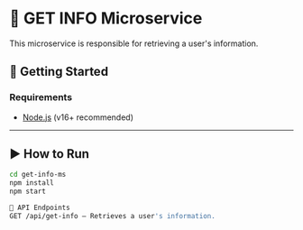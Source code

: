 # 📇 GET INFO Microservice

This microservice is responsible for retrieving a user's information.

## 🚀 Getting Started

### Requirements

- [Node.js](https://nodejs.org/) (v16+ recommended)

---

## ▶️ How to Run

```bash
cd get-info-ms
npm install
npm start

🔄 API Endpoints
GET /api/get-info – Retrieves a user's information.